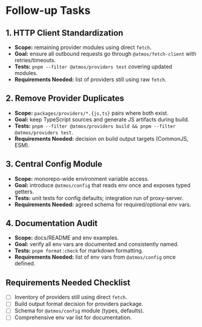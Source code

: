 # Follow-up Tasks

## 1. HTTP Client Standardization
- **Scope:** remaining provider modules using direct `fetch`.
- **Goal:** ensure all outbound requests go through `@atmos/fetch-client` with retries/timeouts.
- **Tests:** `pnpm --filter @atmos/providers test` covering updated modules.
- **Requirements Needed:** list of providers still using raw `fetch`.

## 2. Remove Provider Duplicates
- **Scope:** `packages/providers/*.{js,ts}` pairs where both exist.
- **Goal:** keep TypeScript sources and generate JS artifacts during build.
- **Tests:** `pnpm --filter @atmos/providers build && pnpm --filter @atmos/providers test`.
- **Requirements Needed:** decision on build output targets (CommonJS, ESM).

## 3. Central Config Module
- **Scope:** monorepo-wide environment variable access.
- **Goal:** introduce `@atmos/config` that reads env once and exposes typed getters.
- **Tests:** unit tests for config defaults; integration run of proxy-server.
- **Requirements Needed:** agreed schema for required/optional env vars.

## 4. Documentation Audit
- **Scope:** docs/README and env examples.
- **Goal:** verify all env vars are documented and consistently named.
- **Tests:** `pnpm format:check` for markdown formatting.
- **Requirements Needed:** list of env vars from `@atmos/config` once defined.

## Requirements Needed Checklist
- [ ] Inventory of providers still using direct `fetch`.
- [ ] Build output format decision for providers package.
- [ ] Schema for `@atmos/config` module (types, defaults).
- [ ] Comprehensive env var list for documentation.
